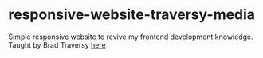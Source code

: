 # responsive-website-traversy-media

Simple responsive website to revive my frontend development knowledge. Taught by Brad Traversy [here](https://www.youtube.com/watch?v=p0bGHP-PXD4)
